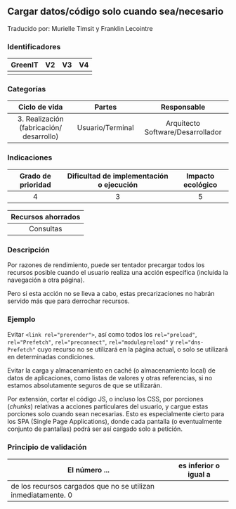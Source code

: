 ## Cargar datos/código solo cuando sea/necesario
Traducido por: Murielle Timsit y Franklin Lecointre

### Identificadores

| GreenIT |  V2  |  V3  |  V4  |
|:-------:|:----:|:----:|:----:|
|      |   |   |      |

### Categorías

| Ciclo de vida | Partes | Responsable |
|:---------:|:----:|:----:|
| 3. Realización (fabricación/ desarrollo) | Usuario/Terminal | Arquitecto Software/Desarrollador |

### Indicaciones

| Grado de prioridad   | Dificultad de implementación o ejecución | Impacto ecológico   |
|:-------------------:|:-------------------------:|:---------------------:|
| 4 | 3 | 5 |

| Recursos ahorrados |
|:----------------------------------------------------------:|
| Consultas |

### Descripción

Por razones de rendimiento, puede ser tentador precargar todos los recursos posible cuando el usuario realiza una acción específica (incluida la navegación a otra página).

Pero si esta acción no se lleva a cabo, estas precarizaciones no habrán servido más que para derrochar recursos.

### Ejemplo

Evitar `<link rel="prerender">`,
así como todos los `rel="preload"`, `rel="Prefetch"`, `rel="preconnect"`, `rel="modulepreload"` y `rel="dns-Prefetch"` cuyo recurso no se utilizará en la página actual, o solo se utilizará en determinadas condiciones.

Evitar la carga y almacenamiento en caché (o almacenamiento local) de datos de aplicaciones, como listas de valores y otras referencias, si no estamos absolutamente seguros de que se utilizarán.

Por extensión, cortar el código JS, o incluso los CSS, por porciones (_chunks_) relativas a acciones particulares del usuario, y cargue estas porciones solo cuando sean necesarias.
Esto es especialmente cierto para los SPA (Single Page Applications), donde cada pantalla (o eventualmente conjunto de pantallas) podrá ser así cargado solo a petición.

### Principio de validación

| El número ... |   es inferior o igual a   |  
|-------------------|:-------------------------:|
| de los recursos cargados que no se utilizan inmediatamente. 0 |

